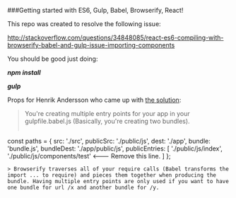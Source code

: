 ###Getting started with ES6, Gulp, Babel, Browserify, React!


This repo was created to resolve the following issue:

http://stackoverflow.com/questions/34848085/react-es6-compiling-with-browserify-babel-and-gulp-issue-importing-components

You should be good just doing:

***npm install***

***gulp***

Props for Henrik Andersson who came up with [the solution](http://stackoverflow.com/a/34862442/2161256):

> You're creating multiple entry points for your app in your gulpfile.babel.js (Basically, you're creating two bundles).
> ```javascript
const paths = {
  src: './src',
  publicSrc: './public/js',
  dest: './app',
  bundle: 'bundle.js',
  bundleDest: './app/public/js',
  publicEntries: [
    './public/js/index',
    './public/js/components/test' <--- Remove this line.
  ]
};
```
> Browserify traverses all of your require calls (Babel transforms the import ... to require) and pieces them together when producing the bundle. Having multiple entry points are only used if you want to have one bundle for url /x and another bundle for /y.


